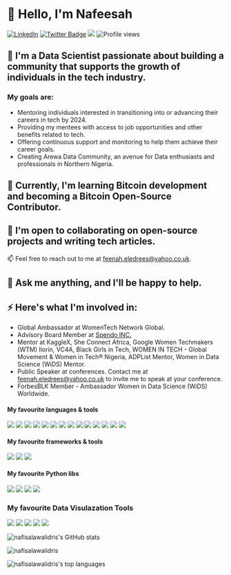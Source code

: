 # 👋 Hello, I'm Nafeesah

[![LinkedIn](https://img.shields.io/badge/-LinkedIn-blue?style=flat&logo=linkedin&logoColor=white)](https://www.linkedin.com/in/nafisa-lawal-idris/)
[![Twitter Badge](https://img.shields.io/badge/-@FeenahNafeesah-1ca0f1?style=for-the-badge&logo=twitter&logoColor=white)](https://twitter.com/FeenahNafeesah)
[![](https://img.shields.io/badge/Medium-12100E?style=for-the-badge&logo=medium&logoColor=white)](https://medium.com/@nafisaidris413) 
![Profile views](https://komarev.com/ghpvc/?username=nafisalawalidris)

## 👀 I'm a Data Scientist passionate about building a community that supports the growth of individuals in the tech industry.

### My goals are:

- Mentoring individuals interested in transitioning into or advancing their careers in tech by 2024.
- Providing my mentees with access to job opportunities and other benefits related to tech.
- Offering continuous support and monitoring to help them achieve their career goals.
- Creating Arewa Data Community, an avenue for Data enthusiasts and professionals in Northern Nigeria.

## 🌱 Currently, I'm learning Bitcoin development and becoming a Bitcoin Open-Source Contributor.

## 💞️ I'm open to collaborating on open-source projects and writing tech articles.

📫 Feel free to reach out to me at feenah.eledrees@yahoo.co.uk.

## 💬 Ask me anything, and I'll be happy to help.

## ⚡️ Here's what I'm involved in:

- Global Ambassador at WomenTech Network Global.
- Advisory Board Member at [Spendo INC.](https://github.com/Spendoware)
- Mentor at KaggleX, She Connect Africa, Google Women Techmakers (WTM) Ilorin, VC4A, Black Girls in Tech, WOMEN IN TECH - Global Movement & Women in Tech® Nigeria, ADPList Mentor, Women in Data Science (WiDS) Mentor.
- Public Speaker at conferences. Contact me at feenah.eledrees@yahoo.co.uk to invite me to speak at your conference.
- ForbesBLK Member - Ambassador Women in Data Science (WiDS) Worldwide.


#### My favourite languages & tools
![](https://img.shields.io/badge/Code-Python-informational?style=flat&logo=python&logoColor=white&color=3776AB)
![](https://img.shields.io/badge/Code-Jupyter-informational?style=flat&logo=jupyter&logoColor=white&color=F37626)
![](https://img.shields.io/badge/Code-Git-informational?style=flat&logo=Git&logoColor=white&color=F05032)
![](https://img.shields.io/badge/Code-Postgresql-informational?style=flat&logo=LaTeX&logoColor=white&color=008080)
![](https://img.shields.io/badge/Code-mysql-informational?style=flat&logo=LaTeX&logoColor=white&color=008080)
![](https://img.shields.io/badge/Code-html-informational?style=flat&logo=LaTeX&logoColor=white&color=008080)
![](https://img.shields.io/badge/Code-CSS-informational?style=flat&logo=LaTeX&logoColor=white&color=008080)
![](https://img.shields.io/badge/Code-Javascript-informational?style=flat&logo=LaTeX&logoColor=white&color=008080)
![](https://img.shields.io/badge/Code-bitcoin-informational?style=flat&logo=LaTeX&logoColor=white&color=008080)
![](https://img.shields.io/badge/Code-R-informational?style=flat&logo=LaTeX&logoColor=white&color=008080)
![](https://img.shields.io/badge/Code-SPSS-informational?style=flat&logo=LaTeX&logoColor=white&color=008080)
![](https://img.shields.io/badge/Code-Matlab-informational?style=flat&logo=LaTeX&logoColor=white&color=008080)
![](https://img.shields.io/badge/Code-Minitab-informational?style=flat&logo=LaTeX&logoColor=white&color=008080)
![](https://img.shields.io/badge/Code-STATA-informational?style=flat&logo=LaTeX&logoColor=white&color=008080)

#### My favourite frameworks & tools  
![](https://img.shields.io/badge/TensorFlow-informational?style=flat&logo=TensorFlow&logoColor=white&color=FF6F00)
![](https://img.shields.io/badge/PyTorch-informational?style=flat&logo=PyTorch&logoColor=white&color=EE4C2C)
![](https://img.shields.io/badge/Keras-informational?style=flat&logo=Keras&logoColor=white&color=D00000)


#### My favourite Python libs
![](https://img.shields.io/badge/Pandas-informational?style=flat&logo=pandas&logoColor=white&color=150458)
![](https://img.shields.io/badge/NumPy-informational?style=flat&logo=numpy&logoColor=white&color=013243)
![](https://img.shields.io/badge/SciPy-informational?style=flat&logo=scipy&logoColor=white&color=8CAAE6)
![](https://img.shields.io/badge/ScikitLearn-informational?style=flat&logo=scikit-learn&logoColor=white&color=F7931E)

### My favourite Data Visulazation Tools 
![](https://img.shields.io/badge/Code-PowerBi-informational?style=flat&logo=LaTeX&logoColor=white&color=008080)
![](https://img.shields.io/badge/Code-Tableau-informational?style=flat&logo=LaTeX&logoColor=white&color=008080)
![](https://img.shields.io/badge/Code-Seaborn-informational?style=flat&logo=LaTeX&logoColor=white&color=008080)
![](https://img.shields.io/badge/Code-Matplotlib-informational?style=flat&logo=LaTeX&logoColor=white&color=008080)
![](https://img.shields.io/badge/Code-Excel-informational?style=flat&logo=LaTeX&logoColor=white&color=008080)

![nafisalawalidris's GitHub stats](https://github-readme-stats.vercel.app/api?username=nafisalawalidris&show_icons=true&include_all_commits=true&hide_border=true&since=2022)

<p><img align="center" src="https://github-readme-streak-stats.herokuapp.com/?user=nafisalawalidris&theme=onedark" alt="nafisalawalidris" /></p>

![nafisalawalidris's top languages](https://github-readme-stats.vercel.app/api/top-langs/?username=nafisalawalidris&langs_count=8&layout=compact&hide_border=true&since=2022)
